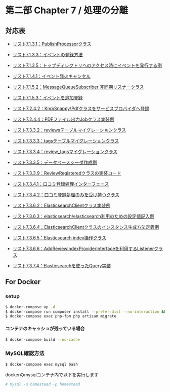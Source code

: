 # 第二部 Chapter 7 / 処理の分離
 
## 対応表
 
 - [リスト7.1.3.1：PublishProcessorクラス](app/Events/PublishProcessor.php)
 - [リスト7.1.3.3：イベントの登録方法](app/Providers/EventServiceProvider.php)
 - [リスト7.1.3.5：トップディレクトリへのアクセス時にイベントを発行する例](routes/web.php)
 - [リスト7.1.4.1：イベント発火キャンセル](app/Service/Order.php)
 - [リスト7.1.5.2：MessageQueueSubscriber 非同期リスナークラス](app/Listeners/MessageQueueSubscriber.php)
 - [リスト7.1.5.3：イベントを追加登録](app/Providers/EventServiceProvider.php)
 
 - [リスト7.2.4.2：Knp\Snappy\Pdfクラスをサービスプロバイダへ登録](app/Providers/AppServiceProvider.php)
 - [リスト7.2.4.4：PDFファイル出力Jobクラス実装例](app/Jobs/PdfGenerator.php)
 
 - [リスト7.3.3.2：reviewsテーブルマイグレーションクラス](database/migrations/2018_07_14_231646_create_reviews_table.php)
 - [リスト7.3.3.3：tagsテーブルマイグレーションクラス](database/migrations/2018_07_14_231651_create_tags_table.php)
 - [リスト7.3.3.4：review_tagsマイグレーションクラス](database/migrations/2018_07_14_235815_create_review_tags_table.php)
 - [リスト7.3.3.5：データベースシーダ作成例](database/seeds/DatabaseSeeder.php)
 - [リスト7.3.3.9：ReviewRegisteredクラスの実装コード](app/Events/ReviewRegistered.php)
 - [リスト7.3.4.1：口コミ登録処理インターフェース](app/DataProvider/RegisterReviewProviderInterface.php)
 - [リスト7.3.4.2：口コミ登録処理のみを受け持つクラス](app/DataProvider/Database/RegisterReviewDataProvider.php)
 - [リスト7.3.6.2：ElasticsearchClientクラス実装例](app/Foundation/ElasticsearchClient.php)
 - [リスト7.3.6.3：elasticsearch/elasticsearch利用のための設定値記入例](config/elasticsearch.php)
 - [リスト7.3.6.4：ElasticsearchClientクラスのインスタンス生成方法定義例](app/Providers/AppServiceProvider.php)
 - [リスト7.3.6.5：Elasticsearch index操作クラス](app/DataProvider/Elasticsearch/AddReviewIndexDataProvider.php)
 - [リスト7.3.6.6：AddReviewIndexProviderInterfaceを利用するListenerクラス](app/Listeners/ReviewIndexCreator.php)
 - [リスト7.3.7.4：Elasticsearchを使ったQuery実装](app/DataProvider/Elasticsearch/ReadReviewDataProvider.php)
 
## For Docker

### setup 

```bash
$ docker-compose up -d
$ docker-compose run composer install --prefer-dist --no-interaction && composer app-setup
$ docker-compose exec php-fpm php artisan migrate
```

#### コンテナのキャッシュが残っている場合

```bash
$ docker-compose build --no-cache
```

### MySQL確認方法

```bash
$ docker-compose exec mysql bash
```

dockerのmysqlコンテナ内で以下を実行します

```bash
# mysql -u homestead -p homestead
```
